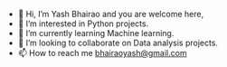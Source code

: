 - 👋 Hi, I’m Yash Bhairao and you are welcome here,
- 👀 I’m interested in Python projects.
- 🌱 I’m currently learning Machine learning.
- 💞️ I’m looking to collaborate on Data analysis projects.
- 📫 How to reach me bhairaoyash@gmail.com

<!---
YB96/YB96 is a ✨ special ✨ repository because its `README.md` (this file) appears on your GitHub profile.
You can click the Preview link to take a look at your changes.
--->
